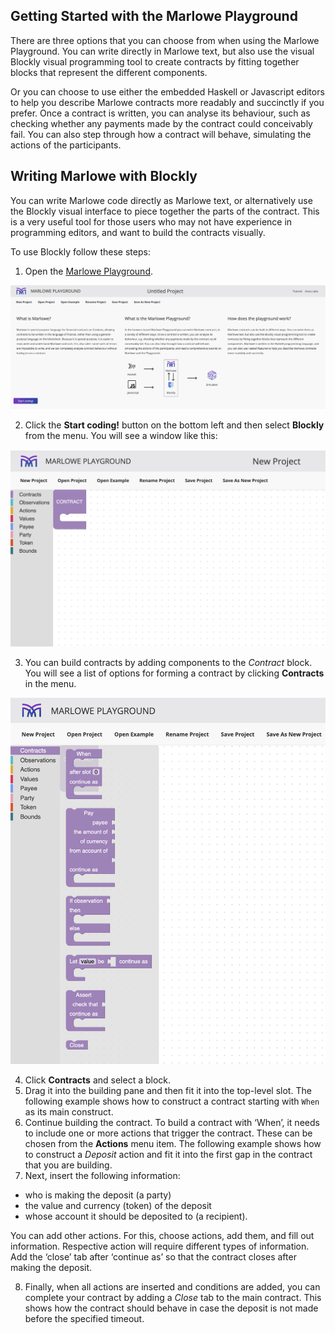 ## Getting Started with the Marlowe Playground
There are three options that you can choose from when using the Marlowe Playground. You can write directly in Marlowe text, but also use the visual Blockly visual programming tool to create contracts by fitting together blocks that represent the different components. 

Or you can choose to use either the embedded Haskell or Javascript editors to help you describe Marlowe contracts more readably and succinctly if you prefer. Once a contract is written, you can analyse its behaviour, such as checking whether any payments made by the contract could conceivably fail. You can also step through how a contract will behave, simulating the actions of the participants.

## Writing Marlowe with Blockly 
You can write Marlowe code directly as Marlowe text, or alternatively use the Blockly visual interface to piece together the parts of the contract. This is a very useful tool for those users who may not have experience in programming editors, and want to build the contracts visually.


To use Blockly follow these steps:
1. Open the [Marlowe Playground](https://alpha.marlowe.iohkdev.io/#/).

![landing page](landing-page.png)

2. Click the **Start coding!** button on the bottom left and then select **Blockly** from the menu.
You will see a window like this:

![Blockly](blockly.png)

3. You can build contracts by adding components to the *Contract* block. You will see a list of options for forming a contract by clicking **Contracts** in the menu. 

![Blockly](blockly-contracts.png)

4. Click **Contracts** and select a block. 
5. Drag it into the building pane and then fit it into the top-level slot. 
 The following example shows how to construct a contract starting with  `When` as its main construct.
6. Continue building the contract. To build a contract with ‘When’, it needs to include one or more actions that trigger the contract. These can be chosen from the **Actions** menu item.
The following example shows how to construct a *Deposit* action and fit it into the first gap in the contract that you are building. 
7. Next, insert the following information:
  - who is making the deposit (a party)
  - the value and currency (token) of the deposit
  - whose account it should be deposited to (a recipient).

You can add other actions. For this, choose actions, add them, and fill out information. Respective action will require different types of information.  Add the ‘close’ tab after ‘continue as’ so that the contract closes after making the deposit. 

8. Finally, when all actions are inserted and conditions are added, you can complete your contract by adding a *Close* tab to the main contract. This shows how the contract should behave in case the deposit is not made before the specified timeout. 



